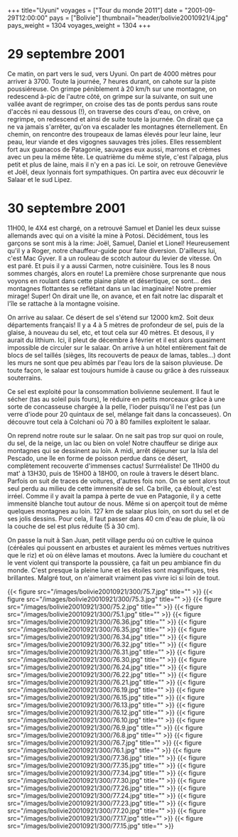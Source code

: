 +++
title="Uyuni"
voyages = ["Tour du monde 2011"]
date = "2001-09-29T12:00:00"
pays = ["Bolivie"]
thumbnail="header/bolivie20010921/4.jpg"
pays_weight = 1304
voyages_weight = 1304
+++
# 29 septembre 2001

Ce matin, on part vers le sud, vers Uyuni. On part de 4000 mètres pour arriver 
à 3700. Toute la journée, 7 heures durant, on cahote sur la piste poussiéreuse. 
On grimpe péniblement à 20 km/h sur une montagne, on redescend à-pic de l'autre 
côté, on grimpe sur la suivante, on suit une vallée avant de regrimper, on croise 
des tas de ponts perdus sans route d'accès ni eau dessous (!), on traverse des 
cours d'eau, on crève, on regrimpe, on redescend et ainsi de suite toute la 
journée. On dirait que ça ne va jamais s'arrêter, qu'on va escalader les montagnes 
éternellement. En chemin, on rencontre des troupeaux de lamas élevés pour leur 
laine, leur peau, leur viande et des vigognes sauvages très jolies. Elles ressemblent 
fort aux guanacos de Patagonie, sauvages eux aussi, marrons et crèmes avec un 
peu la même tête. Le quatrième du même style, c'est l'alpaga, plus petit et 
plus de laine, mais il n'y en a pas ici. Le soir, on retrouve Geneviève et Joël, 
deux lyonnais fort sympathiques. On partira avec eux découvrir le Salaar et 
le sud Lipez.

# 30 septembre 2001

11H00, le 4X4 est chargé, on a retrouvé Samuel et Daniel les deux suisse allemands 
avec qui on a visité la mine à Potosi. Décidément, tous les garçons se sont 
mis à la rime: Joël, Samuel, Daniel et Lionel! Heureusement qu'il y a Roger, 
notre chauffeur-guide pour faire diversion. D'ailleurs lui, c'est Mac Gyver. 
Il a un rouleau de scotch autour du levier de vitesse. On est paré. Et puis 
il y a aussi Carmen, notre cuisinière. Tous les 8 nous sommes chargés, alors 
en route! La première chose surprenante que nous voyons en roulant dans cette 
plaine plate et désertique, ce sont... des montagnes flottantes se reflétant 
dans un lac imaginaire! Notre premier mirage! Super! On dirait une île, on avance, 
et en fait notre lac disparaît et l'île se rattache à la montagne voisine. 

On arrive au salaar. Ce désert de sel s'étend sur 12000 km2. Soit deux départements 
français! Il y a 4 à 5 mètres de profondeur de sel, puis de la glaise, à nouveau 
du sel, etc, et tout cela sur 40 mètres. Et desous, il y aurait du lithium. 
Ici, il pleut de décembre à février et il est alors quasiment impossible de 
circuler sur le salaar. On arrive à un hôtel entièrement fait de blocs de sel 
taillés (sièges, lits recouverts de peaux de lamas, tables...) dont les murs 
ne sont que peu abîmés par l'eau lors de la saison pluvieuse. De toute façon, 
le salaar est toujours humide à cause ou grâce à des ruisseaux souterrains.

Ce sel est exploité pour la consommation bolivienne seulement. Il faut le sécher 
(tas au soleil puis fours), le réduire en petits morceaux grâce à une sorte 
de concasseuse chargée à la pelle, l'ioder puisqu'il ne l'est pas (un verre 
d'iode pour 20 quintaux de sel, mélange fait dans la concasseues). On découvre 
tout cela à Colchani où 70 à 80 familles exploitent le salaar. 

On reprend notre route sur le salaar. On ne sait pas trop sur quoi on roule, 
du sel, de la neige, un lac ou bien on vole! Notre chauffeur se dirige aux montagnes 
qui se dessinent au loin. A midi, arrêt déjeuner sur la Isla del Pescado, une 
île en forme de poisson perdue dans ce désert, complètement recouverte d'immenses 
cactus! Surrréaliste! De 11H00 du mat' à 13H30, puis de 15H00 à 18H00, on roule 
à travers le désert blanc. Parfois on suit de traces de voitures, d'autres fois 
non. On se sent alors tout seul perdu au milieu de cette immensité de sel. Ca 
brille, ça éblouit, c'est irréel. Comme il y avait la pampa à perte de vue en 
Patagonie, il y a cette immensité blanche tout autour de nous. Même si on aperçoit 
tout de même quelques montagnes au loin. 127 km de salaar plus loin, on sort 
du sel et de ses jolis dessins. Pour cela, il faut passer dans 40 cm d'eau de 
pluie, là où la couche de sel est plus réduite (5 à 30 cm).

On passe la nuit à San Juan, petit village perdu oú on cultive le quinoa (céréales 
qui poussent en arbustes et auraient les mêmes vertues nutritives que le riz) 
et où on élève lamas et moutons. Avec la lumière du couchant et le vent violent 
qui transporte la poussière, ça fait un peu ambiance fin du monde. C'est presque 
la pleine lune et les étoiles sont magnifiques, très brillantes. Malgré tout, 
on n'aimerait vraiment pas vivre ici si loin de tout. 


<div id="TOTO">{{< figure src="/images/bolivie20010921/300/75.7.jpg" title="" >}}
{{< figure src="/images/bolivie20010921/300/75.3.jpg" title="" >}}
{{< figure src="/images/bolivie20010921/300/75.2.jpg" title="" >}}
{{< figure src="/images/bolivie20010921/300/75.1.jpg" title="" >}}
{{< figure src="/images/bolivie20010921/300/76.36.jpg" title="" >}}
{{< figure src="/images/bolivie20010921/300/76.35.jpg" title="" >}}
{{< figure src="/images/bolivie20010921/300/76.34.jpg" title="" >}}
{{< figure src="/images/bolivie20010921/300/76.32.jpg" title="" >}}
{{< figure src="/images/bolivie20010921/300/76.31.jpg" title="" >}}
{{< figure src="/images/bolivie20010921/300/76.30.jpg" title="" >}}
{{< figure src="/images/bolivie20010921/300/76.24.jpg" title="" >}}
{{< figure src="/images/bolivie20010921/300/76.22.jpg" title="" >}}
{{< figure src="/images/bolivie20010921/300/76.21.jpg" title="" >}}
{{< figure src="/images/bolivie20010921/300/76.19.jpg" title="" >}}
{{< figure src="/images/bolivie20010921/300/76.15.jpg" title="" >}}
{{< figure src="/images/bolivie20010921/300/76.13.jpg" title="" >}}
{{< figure src="/images/bolivie20010921/300/76.12.jpg" title="" >}}
{{< figure src="/images/bolivie20010921/300/76.10.jpg" title="" >}}
{{< figure src="/images/bolivie20010921/300/76.9.jpg" title="" >}}
{{< figure src="/images/bolivie20010921/300/76.8.jpg" title="" >}}
{{< figure src="/images/bolivie20010921/300/76.7.jpg" title="" >}}
{{< figure src="/images/bolivie20010921/300/76.1.jpg" title="" >}}
{{< figure src="/images/bolivie20010921/300/77.36.jpg" title="" >}}
{{< figure src="/images/bolivie20010921/300/77.35.jpg" title="" >}}
{{< figure src="/images/bolivie20010921/300/77.34.jpg" title="" >}}
{{< figure src="/images/bolivie20010921/300/77.30.jpg" title="" >}}
{{< figure src="/images/bolivie20010921/300/77.26.jpg" title="" >}}
{{< figure src="/images/bolivie20010921/300/77.24.jpg" title="" >}}
{{< figure src="/images/bolivie20010921/300/77.23.jpg" title="" >}}
{{< figure src="/images/bolivie20010921/300/77.20.jpg" title="" >}}
{{< figure src="/images/bolivie20010921/300/77.17.jpg" title="" >}}
{{< figure src="/images/bolivie20010921/300/77.15.jpg" title="" >}}
</DIV>

